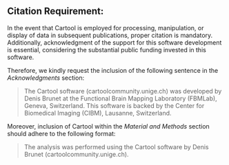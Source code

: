 ## Citation Requirement:

In the event that Cartool is employed for processing, manipulation, or display of data in subsequent publications, proper citation is mandatory. Additionally, acknowledgment of the support for this software development is essential, considering the substantial public funding invested in this software.

Therefore, we kindly request the inclusion of the following sentence in the _Acknowledgments_ section:
> The Cartool software (cartoolcommunity.unige.ch) was developed by Denis Brunet at the Functional Brain Mapping Laboratory (FBMLab), Geneva, Switzerland. This software is backed by the Center for Biomedical Imaging (CIBM), Lausanne, Switzerland.

Moreover, inclusion of Cartool within the _Material and Methods_ section should adhere to the following format:
> The analysis was performed using the Cartool software by Denis Brunet (cartoolcommunity.unige.ch).
